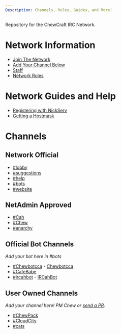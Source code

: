 ```yaml
---
Description: Channels, Rules, Guides, and More!
---
```


Repository for the ChewCraft IRC Network.

<!-- Hey! Why are you modifying this file? I'll add the channels, you add the info! -->

# Network Information

- [Join The Network](info/join)
- [Add Your Channel Below](info/addchannel)
- [Staff](info/staff)
- [Network Rules](info/rules)

# Network Guides and Help

- [Registering with NickServ](help/registernickserv)
- [Getting a Hostmask](help/customhostmask)

# Channels

## Network Official
- [#lobby](channels/lobby)
- [#suggestions](channels/suggestions)
- [#help](channels/help)
- [#bots](channels/bots)
- [#website](channels/website)

## NetAdmin Approved
- [#Cah](channels/cah)
- [#Chew](channels/chew)
- [#anarchy](channels/anarchy)

## Official Bot Channels
_Add your bot here in #bots_
- [#Chewbotcca](channels/chewbotcca) - [Chewbotcca](http://irc.chewbotcca.co)
- [#CafeBabe](channels/cafebabe)
- [#ircahbot](channels/ircahbot) - [IRCahBot](https://github.com/Cahbots/IRCahBot)

## User Owned Channels
_Add your channel here! PM Chew or [send a PR](https://github.com/ChewCraft/IRC/blob/master/info/addchannel.md)._
- [#ChewPack](channels/chewpack)
- [#CloudCity](channels/cloudcity)
- [#cats](channels/cats)
